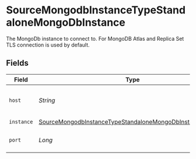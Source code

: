# SourceMongodbInstanceTypeStandaloneMongoDbInstance

The MongoDb instance to connect to. For MongoDB Atlas and Replica Set TLS connection is used by default.


## Fields

| Field                                                                                                                                           | Type                                                                                                                                            | Required                                                                                                                                        | Description                                                                                                                                     | Example                                                                                                                                         |
| ----------------------------------------------------------------------------------------------------------------------------------------------- | ----------------------------------------------------------------------------------------------------------------------------------------------- | ----------------------------------------------------------------------------------------------------------------------------------------------- | ----------------------------------------------------------------------------------------------------------------------------------------------- | ----------------------------------------------------------------------------------------------------------------------------------------------- |
| `host`                                                                                                                                          | *String*                                                                                                                                        | :heavy_check_mark:                                                                                                                              | The host name of the Mongo database.                                                                                                            |                                                                                                                                                 |
| `instance`                                                                                                                                      | [SourceMongodbInstanceTypeStandaloneMongoDbInstanceInstance](../../models/shared/SourceMongodbInstanceTypeStandaloneMongoDbInstanceInstance.md) | :heavy_check_mark:                                                                                                                              | N/A                                                                                                                                             |                                                                                                                                                 |
| `port`                                                                                                                                          | *Long*                                                                                                                                          | :heavy_minus_sign:                                                                                                                              | The port of the Mongo database.                                                                                                                 | 27017                                                                                                                                           |